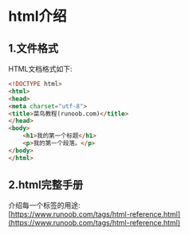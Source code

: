 # html介绍

## 1.文件格式
HTML文档格式如下:<br>
```html
<!DOCTYPE html>
<html>
<head>
<meta charset="utf-8">
<title>菜鸟教程(runoob.com)</title>
</head>
<body>
    <h1>我的第一个标题</h1>
    <p>我的第一个段落。</p>
</body>
</html>
```

## 2.html完整手册
介绍每一个标签的用途:<br>
[https://www.runoob.com/tags/html-reference.html](https://www.runoob.com/tags/html-reference.html)<br>